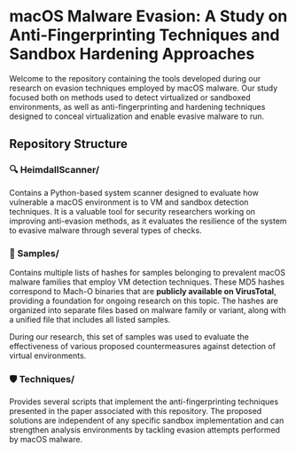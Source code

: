 # macOS Malware Evasion: A Study on Anti-Fingerprinting Techniques and Sandbox Hardening Approaches

Welcome to the repository containing the tools developed during our research on evasion techniques employed by macOS malware. Our study focused both on methods used to detect virtualized or sandboxed environments, as well as anti-fingerprinting and hardening techniques designed to conceal virtualization and enable evasive malware to run.


## Repository Structure

### 🔍 HeimdallScanner/

Contains a Python-based system scanner designed to evaluate how vulnerable a macOS environment is to VM and sandbox detection techniques. It is a valuable tool for security researchers working on improving anti-evasion methods, as it evaluates the resilience of the system to evasive malware through several types of checks.

### 📄 Samples/

Contains multiple lists of hashes for samples belonging to prevalent macOS malware families that employ VM detection techniques. These MD5 hashes correspond to Mach-O binaries that are **publicly available on VirusTotal**, providing a foundation for ongoing research on this topic. The hashes are organized into separate files based on malware family or variant, along with a unified file that includes all listed samples.

During our research, this set of samples was used to evaluate the effectiveness of various proposed countermeasures against detection of virtual environments.

### 🛡 Techniques/

Provides several scripts that implement the anti-fingerprinting techniques presented in the paper associated with this repository. The proposed solutions are independent of any specific sandbox implementation and can strengthen analysis environments by tackling evasion attempts performed by macOS malware.